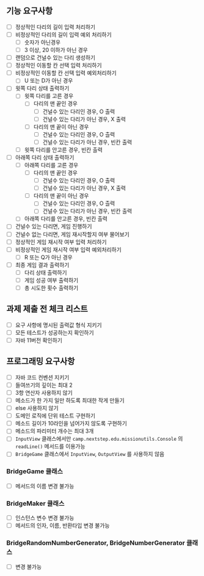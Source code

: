 ## 기능 요구사항

- [ ] 정상적인 다리의 길이 입력 처리하기
- [ ] 비정상적인 다리의 길이 입력 예외 처리하기
    - [ ] 숫자가 아닌경우
    - [ ] 3 이상, 20 이하가 아닌 경우
- [ ] 랜덤으로 건널수 있는 다리 생성하기
- [ ] 정상적인 이동할 칸 선택 입력 처리하기
- [ ] 비정상적인 이동할 칸 선택 입력 예외처리하기
    - [ ] U 또는 D가 아닌 경우
- [ ] 윗쪽 다리 상태 출력하기
    - [ ] 윗쪽 다리를 고른 경우
        - [ ] 다리의 맨 끝인 경우
            - [ ] 건널수 있는 다리인 경우, O 출력
            - [ ] 건널수 있는 다리가 아닌 경우, X 출력
        - [ ] 다리의 맨 끝이 아닌 경우
            - [ ] 건널수 있는 다리인 경우, O 츨력
            - [ ] 건널수 있는 다리가 아닌 경우, 빈칸 출력
    - [ ] 윗쪽 다리를 안고른 경우, 빈칸 출력
- [ ] 아래쪽 다리 상태 출력하기
    - [ ] 아래쪽 다리를 고른 경우
        - [ ] 다리의 맨 끝인 경우
            - [ ] 건널수 있는 다리인 경우, O 출력
            - [ ] 건널수 있는 다리가 아닌 경우, X 출력
        - [ ] 다리의 맨 끝이 아닌 경우
            - [ ] 건널수 있는 다리인 경우, O 츨력
            - [ ] 건널수 있는 다리가 아닌 경우, 빈칸 출력
    - [ ] 아래쪽 다리를 안고른 경우, 빈칸 출력
- [ ] 건널수 있는 다리면, 게임 진행하기
- [ ] 건널수 없는 다리면, 게임 재시작할지 여부 물어보기
- [ ] 정상적인 게임 재시작 여부 입력 처리하기
- [ ] 비정상적인 게임 재시작 여부 입력 예외처리하기
    - [ ] R 또는 Q가 아닌 경우
- [ ] 최종 게임 결과 출력하기
    - [ ] 다리 상태 출력하기
    - [ ] 게임 성공 여부 출력하기
    - [ ] 총 시도한 횟수 출력하기

## 과제 제출 전 체크 리스트

- [ ] 요구 사항에 명시된 출력값 형식 지키기
- [ ] 모든 테스트가 성공하는지 확인하기
- [ ] 자바 11버전 확인하기

## 프로그래밍 요구사항

- [ ] 자바 코드 컨벤션 지키기
- [ ] 들여쓰기의 깊이는 최대 2
- [ ] 3항 연산자 사용하지 않기
- [ ] 메소드가 한 가지 일만 하도록 최대한 작게 만들기
- [ ] else 사용하지 않기
- [ ] 도메인 로직에 단위 테스트 구현하기
- [ ] 메소드 길이가 10라인을 넘어가지 않도록 구현하기
- [ ] 메소드의 파리미터 개수는 최대 3개
- [ ] `InputView` 클래스에서만 `camp.nextstep.edu.missionutils.Console` 의 `readLine()` 메서드를 이용가능
- [ ] `BridgeGame` 클래스에서 `InputView`, `OutputView` 를 사용하지 않음

### BridgeGame 클래스

- [ ] 메서드의 이름 변경 불가능

### BridgeMaker 클래스

- [ ] 인스턴스 변수 변경 불가능
- [ ] 메서드의 인자, 이름, 반환타입 변경 불가능

### BridgeRandomNumberGenerator, BridgeNumberGenerator 클래스

- [ ] 변경 불가능
